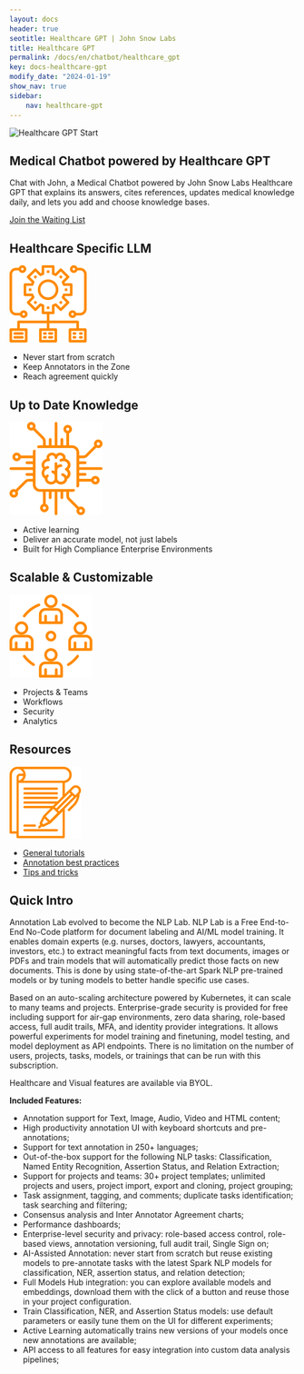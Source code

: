 ```yaml
---
layout: docs
header: true
seotitle: Healthcare GPT | John Snow Labs
title: Healthcare GPT
permalink: /docs/en/chatbot/healthcare_gpt
key: docs-healthcare-gpt
modify_date: "2024-01-19"
show_nav: true
sidebar:
    nav: healthcare-gpt
---
```



![Healthcare GPT Start](\assets\images\chatbot\john.gif)

<div class="alab-top-wrapper shadow">
<div class="block-box-inner" markdown="1">

## Medical Chatbot powered by Healthcare GPT

Chat with John, a Medical Chatbot powered by John Snow Labs Healthcare GPT that explains its answers, cites references, updates medical knowledge daily, and lets you add and choose knowledge bases.


[Join the Waiting List](https://chat.johnsnowlabs.com/signup)


</div>

</div>

<div class="block-wrapper block-wrapper-top">

<div class="block-box" markdown="1">
<div class="has_i" markdown="1">

## Healthcare Specific LLM 

<img class="image image--xl" src="/assets/images/annotation_lab/Productivity.svg" alt="john snow labs annotation lab"/>
</div>

- Never start from scratch
- Keep Annotators in the Zone
- Reach agreement quickly

</div>

<div class="block-box" markdown="1">
<div class="has_i" markdown="1">

## Up to Date Knowledge 

<img class="image image--xl" src="/assets/images/annotation_lab/AutoNLP.svg" alt="john snow labs annotation lab"/>

</div>

- Active learning
- Deliver an accurate model, not just labels
- Built for High Compliance Enterprise Environments

</div>

</div>

<div class="block-wrapper block-wrapper-top">
<div class="block-box" markdown="1">
<div class="has_i" markdown="1">

## Scalable & Customizable 

<img class="image image--xl" src="/assets/images/annotation_lab/Teamwork.svg" alt="john snow labs annotation lab"/>

</div>

- Projects & Teams
- Workflows
- Security
- Analytics

</div>
<div class="block-box" markdown="1">
<div class="has_i" markdown="1">

## Resources

<img class="image image--xl" src="/assets/images/annotation_lab/best_practices.svg" alt="john snow labs annotation lab"/>
</div>

- <a href="https://www.johnsnowlabs.com/john-snow-labs-data-annotator-for-human-in-the-loop-ai-is-now-included-with-all-subscriptions/" target="_blank">General tutorials</a>
- <a href="https://www.nlpsummit.org/auto-nlp-pretrain-tune-deploy-state-of-the-art-models/" rel="nofollow" target="_blank">Annotation best practices</a>
- <a href="https://nlp.johnsnowlabs.com/learn#data-annotator--active-learning">Tips and tricks</a>

</div>
</div>

## Quick Intro

Annotation Lab evolved to become the NLP Lab. NLP Lab is a Free End-to-End No-Code platform for document labeling and AI/ML model training. It enables domain experts (e.g. nurses, doctors, lawyers, accountants, investors, etc.) to extract meaningful facts from text documents, images or PDFs and train models that will automatically predict those facts on new documents. This is done by using state-of-the-art Spark NLP pre-trained models or by tuning models to better handle specific use cases.

Based on an auto-scaling architecture powered by Kubernetes, it can scale to many teams and projects. Enterprise-grade security is provided for free including support for air-gap environments, zero data sharing, role-based access, full audit trails, MFA, and identity provider integrations. It allows powerful experiments for model training and finetuning, model testing, and model deployment as API endpoints.
There is no limitation on the number of users, projects, tasks, models, or trainings that can be run with this subscription.

Healthcare and Visual features are available via BYOL.

**Included Features:**

- Annotation support for Text, Image, Audio, Video and HTML content;
- High productivity annotation UI with keyboard shortcuts and pre-annotations;
- Support for text annotation in 250+ languages;
- Out-of-the-box support for the following NLP tasks: Classification, Named Entity Recognition, Assertion Status, and Relation Extraction;
- Support for projects and teams: 30+ project templates; unlimited projects and users, project import, export and cloning, project grouping;
- Task assignment, tagging, and comments; duplicate tasks identification; task searching and filtering;
- Consensus analysis and Inter Annotator Agreement charts;
- Performance dashboards;
- Enterprise-level security and privacy: role-based access control, role-based views, annotation versioning, full audit trail, Single Sign on;
- AI-Assisted Annotation: never start from scratch but reuse existing models to pre-annotate tasks with the latest Spark NLP models for classification, NER, assertion status, and relation detection;
- Full Models Hub integration: you can explore available models and embeddings, download them with the click of a button and reuse those in your project configuration.
- Train Classification, NER, and Assertion Status models: use default parameters or easily tune them on the UI for different experiments;
- Active Learning automatically trains new versions of your models once new annotations are available;
- API access to all features for easy integration into custom data analysis pipelines;